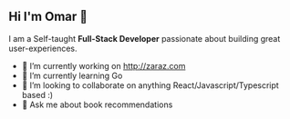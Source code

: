 ## Hi I'm Omar 👋

I am a Self-taught **Full-Stack Developer** passionate about building great user-experiences.

- 🔭 I’m currently working on http://zaraz.com
- 🌱 I’m currently learning Go
- 👯 I’m looking to collaborate on anything React/Javascript/Typescript based :)
- 💬 Ask me about book recommendations
